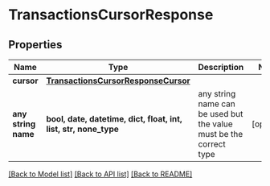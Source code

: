 # TransactionsCursorResponse


## Properties
Name | Type | Description | Notes
------------ | ------------- | ------------- | -------------
**cursor** | [**TransactionsCursorResponseCursor**](TransactionsCursorResponseCursor.md) |  | 
**any string name** | **bool, date, datetime, dict, float, int, list, str, none_type** | any string name can be used but the value must be the correct type | [optional]

[[Back to Model list]](../README.md#documentation-for-models) [[Back to API list]](../README.md#documentation-for-api-endpoints) [[Back to README]](../README.md)


